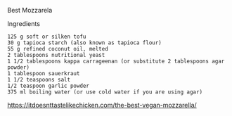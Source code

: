 Best Mozzarela

Ingredients

    125 g soft or silken tofu
    30 g tapioca starch (also known as tapioca flour)
    55 g refined coconut oil, melted
    2 tablespoons nutritional yeast
    1 1/2 tablespoons kappa carrageenan (or substitute 2 tablespoons agar powder)
    1 tablespoon sauerkraut
    1 1/2 teaspoons salt
    1/2 teaspoon garlic powder
    375 ml boiling water (or use cold water if you are using agar)

https://itdoesnttastelikechicken.com/the-best-vegan-mozzarella/